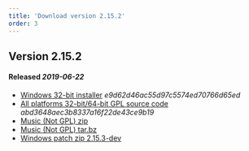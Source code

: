 ```yaml
---
title: 'Download version 2.15.2'
order: 3
---
```

## Version 2.15.2 
#### Released _2019-06-22_

- [Windows 32-bit installer](https://github.com/the3dfxdude/7kaa/releases/download/v2.15.2/7kaa-install-win32-2.15.2.exe) _e9d62d46ac55d97c5574ed70766d65ed_
- [All platforms 32-bit/64-bit GPL source code](https://github.com/the3dfxdude/7kaa/releases/download/v2.15.2/7kaa-2.15.2.tar.xz) _abd3648aec3b8337a16f22de43ce9b19_
- [Music (Not GPL) zip](https://www.7kfans.com/downloads/7kaa-music-2.15.zip)
- [Music (Not GPL) tar.bz](https://www.7kfans.com/downloads/7kaa-music-2.15.tar.bz2)
- [Windows patch zip 2.15.3-dev](https://www.7kfans.com/downloads/7kaa-patch-2.15.3-dev-00c6ac9.zip) 

